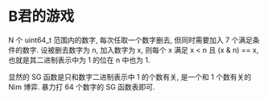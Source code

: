 # B君的游戏

N 个 uint64_t 范围内的数字, 每次任取一个数字删去, 但同时需要加入 7 个满足条件的数字. 设被删去数字为 n, 加入数字为 x, 则每个 x 满足 x < n 且 (x & n) == x, 也就是其二进制表示中为 1 的位在 n 中也为 1.

显然的 SG 函数是只和数字二进制表示中 1 的个数有关, 是一个和 1 个数有关的 Nim 博弈. 暴力打 64 个数字的 SG 函数表即可.
